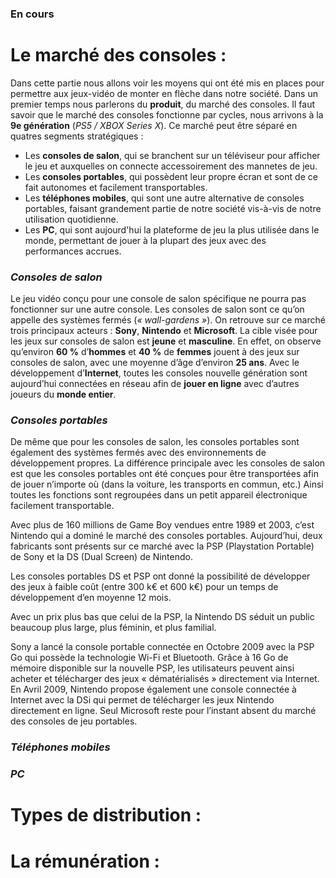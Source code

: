 ### En cours ###

# **Le marché des consoles :**

Dans cette partie nous allons voir les moyens qui ont été mis en places pour permettre aux jeux-vidéo de monter en flèche dans notre société.
Dans un premier temps nous parlerons du **produit**, du marché des consoles.
Il faut savoir que le marché des consoles fonctionne par cycles, nous arrivons à la **9e génération** (*PS5 / XBOX Series X*). Ce marché peut être séparé en quatres segments stratégiques :

* Les **consoles de salon**, qui se branchent sur un téléviseur pour afficher le jeu et auxquelles on connecte accessoirement des mannetes de jeu.
* Les **consoles portables**, qui possèdent leur propre écran et sont de ce fait autonomes et facilement transportables.
* Les **téléphones mobiles**, qui sont une autre alternative de consoles portables, faisant grandement partie de notre société vis-à-vis de notre utilisation quotidienne.
* Les **PC**, qui sont aujourd'hui la plateforme de jeu la plus utilisée dans le monde, permettant de jouer à la plupart des jeux avec des performances accrues.


### **_Consoles de salon_**

Le jeu vidéo conçu pour une console de salon spécifique ne pourra pas fonctionner sur une autre console. Les consoles de salon sont ce qu’on appelle des systèmes fermés (*« wall-gardens »*).
On retrouve sur ce marché trois principaux acteurs :
**Sony**, **Nintendo** et **Microsoft**.
La cible visée pour les jeux sur consoles de salon est **jeune** et **masculine**. En effet, on observe qu’environ **60 %** d’**hommes** et **40 %** de **femmes** jouent à des jeux sur consoles de salon, avec une moyenne d’âge d’environ **25 ans**.
Avec le développement d’**Internet**, toutes les consoles nouvelle génération sont aujourd’hui connectées en réseau afin de **jouer en ligne** avec d’autres joueurs du **monde entier**.

### **_Consoles portables_**
De même que pour les consoles de salon, les consoles portables sont également des systèmes fermés avec des environnements de développement propres. La différence principale avec les consoles de salon est que les consoles portables ont été conçues pour être transportées afin de jouer n’importe où (dans la voiture, les transports en commun, etc.) Ainsi toutes les fonctions sont regroupées dans un petit appareil électronique facilement transportable.

Avec plus de 160 millions de Game Boy vendues entre 1989 et 2003, c’est Nintendo qui a dominé le marché des consoles portables. Aujourd’hui, deux fabricants sont présents sur ce marché avec la PSP (Playstation Portable) de Sony et la DS (Dual Screen) de Nintendo.

Les consoles portables DS et PSP ont donné la possibilité de développer des jeux à faible coût (entre 300 k€ et 600 k€) pour un temps de développement d’en moyenne 12 mois.

Avec un prix plus bas que celui de la PSP, la Nintendo DS séduit un public beaucoup plus large, plus féminin, et plus familial.

Sony a lancé la console portable connectée en Octobre 2009 avec la PSP Go qui possède la technologie Wi-Fi et Bluetooth. Grâce à 16 Go de mémoire disponible sur la nouvelle PSP, les utilisateurs peuvent ainsi acheter et télécharger des jeux « dématérialisés » directement via Internet. En Avril 2009, Nintendo propose également une console connectée à Internet avec la DSi qui permet de télécharger les jeux Nintendo directement en ligne. Seul Microsoft reste pour l’instant absent du marché des consoles de jeu portables. 

### **_Téléphones mobiles_**

### **_PC_**

# **Types de distribution :**

# **La rémunération :**